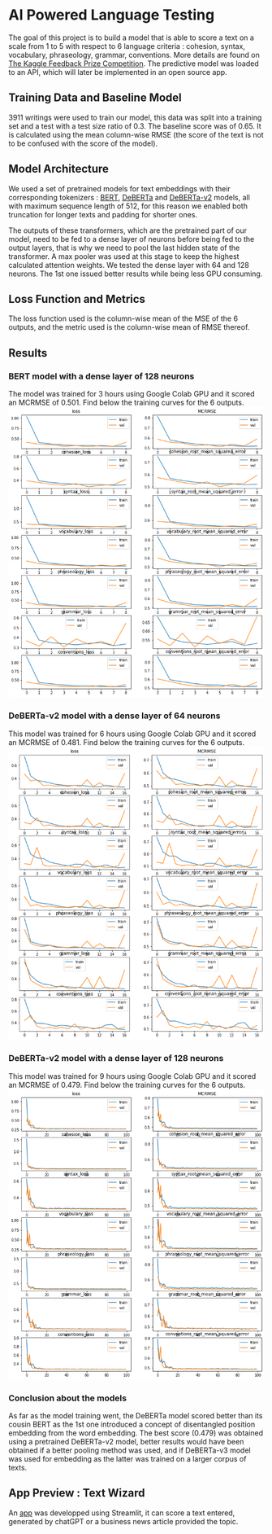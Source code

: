 # __AI Powered Language Testing__

The goal of this project is to build a model that is able to score a text on a scale from 1 to 5 with respect to 6 language criteria : cohesion, syntax, vocabulary, phraseology, grammar, conventions. More details are found on [The Kaggle Feedback Prize Competition](https://www.kaggle.com/competitions/feedback-prize-english-language-learning/data). The predictive model was loaded to an API, which will later be implemented in an open source app.

## __Training Data and Baseline Model__

3911 writings were used to train our model, this data was split into a training set and a test with a test size ratio of 0.3. The baseline score was of 0.65. It is calculated using the mean column-wise RMSE (the score of the text is not to be confused with the score of the model).

## __Model Architecture__
We used a set of pretrained models for text embeddings with their corresponding tokenizers : [BERT](https://huggingface.co/docs/transformers/v4.27.2/en/model_doc/bert#overview), [DeBERTa](https://huggingface.co/docs/transformers/v4.27.2/en/model_doc/deberta#overview) and [DeBERTa-v2](https://huggingface.co/docs/transformers/v4.27.2/en/model_doc/deberta-v2) models, all with maximum sequence length of 512, for this reason we enabled both truncation for longer texts and padding for shorter ones.

The outputs of these transformers, which are the pretrained part of our model, need to be fed to a dense layer of neurons before being fed to the output layers, that is why we need to pool the last hidden state of the transformer. A max pooler was used at this stage to keep the highest calculated attention weights. We tested the dense layer with 64 and 128 neurons. The 1st one issued better results while being less GPU consuming.

## __Loss Function and Metrics__
The loss function used is the column-wise mean of the MSE of the 6 outputs, and the metric used is the column-wise mean of RMSE thereof.

## __Results__
### __BERT model with a dense layer of 128 neurons__

The model was trained for 3 hours using Google Colab GPU and it scored an MCRMSE of 0.501. Find below the training curves for the 6 outputs.
![Alt text](notebooks/google_colab_notebooks/bert1/output.png)

### __DeBERTa-v2 model with a dense layer of 64 neurons__
This model was trained for 6 hours using Google Colab GPU and it scored an MCRMSE of 0.481. Find below the training curves for the 6 outputs.
![Alt text](notebooks/google_colab_notebooks/deberta_model_v2_xlarge/deberta_v2-xlarge_17_epochs.png)

### __DeBERTa-v2 model with a dense layer of 128 neurons__
This model was trained for 9 hours using Google Colab GPU and it scored an MCRMSE of 0.479. Find below the training curves for the 6 outputs.
![Alt text](notebooks/google_colab_notebooks/deberta_v2_xl_3rd_test/curves%203rd%20test.png)

### __Conclusion about the models__
As far as the model training went, the DeBERTa model scored better than its cousin BERT as the 1st one introduced a concept of disentangled position embedding from the word embedding. The best score (0.479) was obtained using a pretrained DeBERTa-v2 model, better results would have been obtained if a better pooling method was used, and if DeBERTa-v3 model was used for embedding as the latter was trained on a larger corpus of texts.

## __App Preview : Text Wizard__
An [app](https://textwizard.streamlit.app/) was developped using Streamlit, it can score a text entered, generated by chatGPT or a business news article provided the topic.
